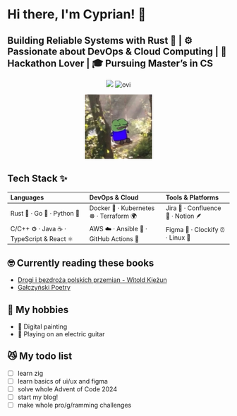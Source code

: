 # Hi there, I'm Cyprian! 👋

## Building Reliable Systems with Rust 🦀 | ⚙️ Passionate about DevOps & Cloud Computing | 🚀 Hackathon Lover | 🎓 Pursuing Master’s in CS

<div align="center">
<img src="https://github-readme-stats.vercel.app/api?username=cpprian&include_all_commits=true&count_private=true&show_icons=true&line_height=20&title_color=2B5BBD&icon_color=1124BB&text_color=A1A1A1&bg_color=0,000000,130F40" />  
<img src="https://github-readme-stats.vercel.app/api/top-langs?username=cpprian&show_icons=true&locale=en&layout=compact&theme=chartreuse-dark" alt="ovi" />
</div>

<p align="center">
<img src="https://github.com/cpprian/cpprian/blob/main/intro.jpg" style="width:30%; height: auto"/>
</p>

## Tech Stack ✨

| **Languages**                              | **DevOps & Cloud**                       | **Tools & Platforms**               |
| :----------------------------------------- | :--------------------------------------- | :---------------------------------- |
| Rust 🦀 · Go 🐹 · Python 🐍                | Docker 🐳 · Kubernetes ☸️ · Terraform 🌍 | Jira 🧭 · Confluence 📘 · Notion 🪶 |
| C/C++ ⚙️ · Java ☕️ · TypeScript & React ⚛️ | AWS ☁️ · Ansible 🔧 · GitHub Actions 🚀  | Figma 🎨 · Clockify ⏰ · Linux 🐧    |


## 🤓 Currently reading these books

- [Drogi i bezdroża polskich przemian - Witold Kieżun](https://anabaza.pl/ksiazka-drogi-i-bezdroza-polskich-przemian)
- [Gałczyński Poetry](https://lubimyczytac.pl/ksiazka/214049/poezje)
  
## 💃 My hobbies

- 🎨 Digital painting
- 🎸 Playing on an electric guitar

## 😼 My todo list

- [ ] learn zig
- [ ] learn basics of ui/ux and figma
- [ ] solve whole Advent of Code 2024
- [ ] start my blog!
- [ ] make whole pro/g/ramming challenges

